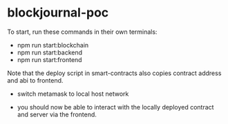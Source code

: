 # blockjournal-poc

To start, run these commands in their own terminals:

- npm run start:blockchain
- npm run start:backend
- npm run start:frontend

Note that the deploy script in smart-contracts also copies contract address and abi to frontend.

- switch metamask to local host network

- you should now be able to interact with the locally deployed contract and server via the frontend.
